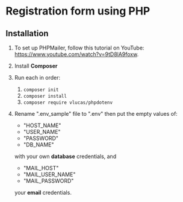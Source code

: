 # Registration form using PHP

## Installation

1. To set up PHPMailer, follow this tutorial on YouTube: https://www.youtube.com/watch?v=9tD8lA9foxw. 

2. Install **Composer**

4. Run each in order:
    1. ```composer init```
    2. ```composer install```
    3. ```composer require vlucas/phpdotenv```

5. Rename ".env_sample" file to ".env" then put the empty values of:
    - "HOST_NAME" 
    - "USER_NAME" 
    - "PASSWORD" 
    - "DB_NAME"
    
    with your own **database** credentials, and
    
    - "MAIL_HOST"
    - "MAIL_USER_NAME"
    - "MAIL_PASSWORD"
    
    your **email** credentials.
